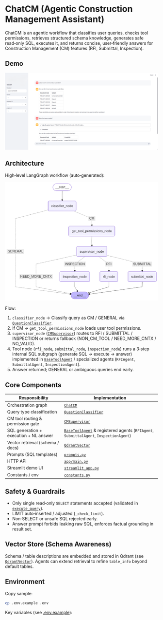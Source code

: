 # ChatCM (Agentic Construction Management Assistant)

ChatCM is an agentic workflow that classifies user queries, checks tool permissions, retrieves structured schema knowledge, generates safe read‑only SQL, executes it, and returns concise, user‑friendly answers for Construction Management (CM) features (RFI, Submittal, Inspection).

## Demo

![streamlit demo](assets/chatcm_demo.png)

## Architecture

High‑level LangGraph workflow (auto‑generated):

![ChatCM Agent Graph](assets/chatcm_agentic_graph.png)

Flow:
1. `classifier_node` → Classify query as CM / GENERAL via [`QuestionClassifier`](agents/question_classifier.py).
2. If CM → `get_tool_permissions_node` loads user tool permissions.
3. `supervisor_node` ([`CMSupervisor`](agents/cm_supervisor.py)) routes to RFI / SUBMITTAL / INSPECTION or returns fallback (NON_CM_TOOL / NEED_MORE_CNTX / NO_VALID).
4. Tool node (`rfi_node`, `submittal_node`, `inspection_node`) runs a 3‑step internal SQL subgraph (generate SQL → execute → answer) implemented in [`BaseToolAgent`](agents/cm_tool_agent.py) / specialized agents (`RFIAgent`, `SubmittalAgent`, `InspectionAgent`).
5. Answer returned; GENERAL or ambiguous queries end early.

## Core Components

| Responsibility | Implementation |
| -------------- | -------------- |
| Orchestration graph | [`ChatCM`](workflows/chat_cm.py)
| Query type classification | [`QuestionClassifier`](agents/question_classifier.py) |
| CM tool routing & permission gate | [`CMSupervisor`](agents/cm_supervisor.py) |
| SQL generation + execution + NL answer | [`BaseToolAgent`](agents/cm_tool_agent.py) & registered agents (`RFIAgent`, `SubmittalAgent`, `InspectionAgent`) |
| Vector retrieval (schema / docs) | [`QdrantVector`](utils/qdrant_helper.py) |
| Prompts (SQL templates) | [`prompts.py`](prompt_templates/prompts.py) |
| HTTP API | [`app/main.py`](app/main.py) |
| Streamlit demo UI | [`streamlit_app.py`](streamlit_app.py) |
| Constants / env | [`constants.py`](constants/constants.py) |

## Safety & Guardrails

- Only single read‑only `SELECT` statements accepted (validated in [`execute_query`](agents/cm_tool_agent.py)).
- LIMIT auto‑inserted / adjusted (`_check_limit`).
- Non‑SELECT or unsafe SQL rejected early.
- Answer prompt forbids leaking raw SQL, enforces factual grounding in result set.

## Vector Store (Schema Awareness)

Schema / table descriptions are embedded and stored in Qdrant (see [`QdrantVector`](utils/qdrant_helper.py)). Agents can extend retrieval to refine `table_info` beyond default tables.

## Environment

Copy sample:
```sh
cp .env.example .env
```
Key variables (see [.env.example](.env.example)):